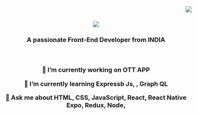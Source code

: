 <img align="right" src="https://visitor-badge.laobi.icu/badge?page_id=itsnayakpradeep.itsnayakpradeep" />

<h1 align="center">
  <a href="https://git.io/typing-svg">
    <img src="https://readme-typing-svg.herokuapp.com/?font=Righteous&size=35&center=true&vCenter=true&width=500&height=70&duration=4000&lines=Hi+There!+👋;+I'm+Nayak+Pradeep!;" />
  </a>
</h1>

<h3 align="center">A passionate Front-End Developer from INDIA<h3>

<br/>

<div align="center">
  
  🔭 I’m currently working on **OTT APP**

  🌱 I’m currently learning  **Expressb Js, , Graph QL**

  💬 Ask me about **HTML, CSS, JavaScript, React, React Native Expo, Redux, Node,**

</div>

